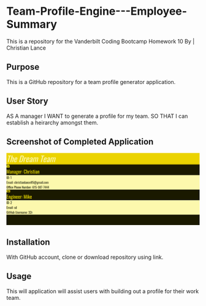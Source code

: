 # Team-Profile-Engine---Employee-Summary
This is a repository for the Vanderbilt Coding Bootcamp Homework 10
By | Christian Lance


## Purpose
This is a GitHub repository for a team profile generator application. 


## User Story
AS A manager
I WANT to generate a profile for my team.
SO THAT I can establish a heirarchy amongst them.


## Screenshot of Completed Application

![Team-Generator](assets/Capture.PNG)

## Installation

With GitHub account, clone or download repository using link. 


## Usage

This will application will assist users with building out a profile
for their work team.